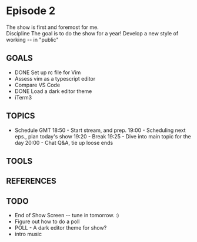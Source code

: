 # Episode 2

The show is first and foremost for me.  
Discipline
The goal is to do the show for a year!
Develop a new style of working -- in "public"


## GOALS
* DONE Set up rc file for Vim
* Assess vim as a typescript editor
* Compare VS Code
* DONE Load a dark editor theme 
* iTerm3 


## TOPICS
* Schedule GMT
  18:50 - Start stream, and prep.
  19:00 - Scheduling next eps., plan today's show
  19:20 - Break
  19:25 - Dive into main topic for the day
  20:00 - Chat Q&A, tie up loose ends

## TOOLS



## REFERENCES


## TODO
* End of Show Screen -- tune in tomorrow. :)
* Figure out how to do a poll
* POLL - A dark editor theme for show?
* intro music
